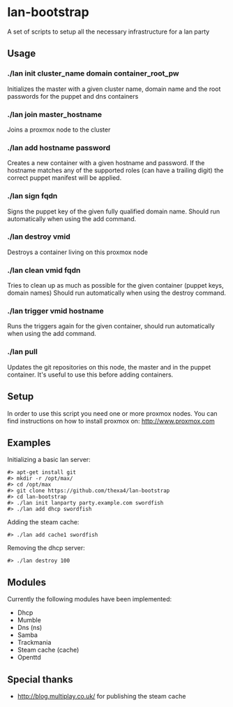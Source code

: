 # lan-bootstrap
A set of scripts to setup all the necessary infrastructure for a lan party

## Usage
### ./lan init cluster_name domain container_root_pw
Initializes the master with a given cluster name, domain name and the root passwords for
the puppet and dns containers

### ./lan join master_hostname
Joins a proxmox node to the cluster

### ./lan add hostname password
Creates a new container with a given hostname and password.
If the hostname matches any of the supported roles (can have a trailing digit)
the correct puppet manifest will be applied.

### ./lan sign fqdn
Signs the puppet key of the given fully qualified domain name.
Should run automatically when using the add command.

### ./lan destroy vmid
Destroys a container living on this proxmox node

### ./lan clean vmid fqdn
Tries to clean up as much as possible for the given container (puppet keys, domain names)
Should run automatically when using the destroy command.

### ./lan trigger vmid hostname
Runs the triggers again for the given container, should run automatically when using
the add command.

### ./lan pull
Updates the git repositories on this node, the master and in the puppet container.
It's useful to use this before adding containers.

## Setup
In order to use this script you need one or more proxmox nodes. You can find
instructions on how to install proxmox on: http://www.proxmox.com

## Examples
Initializing a basic lan server:

	#> apt-get install git
    #> mkdir -r /opt/max/
    #> cd /opt/max
    #> git clone https://github.com/thexa4/lan-bootstrap
    #> cd lan-bootstrap
    #> ./lan init lanparty party.example.com swordfish
    #> ./lan add dhcp swordfish

Adding the steam cache:

	#> ./lan add cache1 swordfish

Removing the dhcp server:

	#> ./lan destroy 100

## Modules
Currently the following modules have been implemented:

 - Dhcp
 - Mumble
 - Dns (ns)
 - Samba
 - Trackmania
 - Steam cache (cache)
 - Openttd
	
## Special thanks
 - http://blog.multiplay.co.uk/ for publishing the steam cache